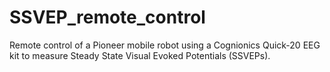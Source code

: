# SSVEP_remote_control
Remote control of a Pioneer mobile robot using a Cognionics Quick-20 EEG kit to measure Steady State Visual Evoked Potentials (SSVEPs).
